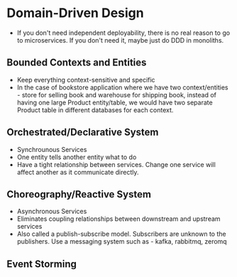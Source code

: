 # Domain-Driven Design

- If you don't need independent deployability, there is no real reason to go to microservices. If you don't need it, maybe just do DDD in monoliths.

## Bounded Contexts and Entities

- Keep everything context-sensitive and specific
- In the case of bookstore application where we have two context/entities - store for selling book and warehouse for shipping book, instead of having one large Product entity/table, we would have two separate Product table in different databases for each context.

## Orchestrated/Declarative System

- Synchrounous Services
- One entity tells another entity what to do
- Have a tight relationship between services. Change one service will affect another as it communicate directly.

## Choreography/Reactive System

- Asynchronous Services
- Eliminates coupling relationships between downstream and upstream services
- Also called a publish-subscribe model. Subscribers are unknown to the publishers. Use a messaging system such as - kafka, rabbitmq, zeromq

## Event Storming






